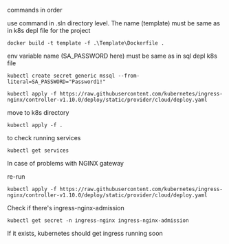 commands in order


 use command in .sln directory level. The name (template) must be same as in k8s depl file for the project
```
docker build -t template -f .\Template\Dockerfile .        
```

env variable name (SA_PASSWORD here) must be same as in sql depl k8s file
```
kubectl create secret generic mssql --from-literal=SA_PASSWORD="Password1!"    
```

```
kubectl apply -f https://raw.githubusercontent.com/kubernetes/ingress-nginx/controller-v1.10.0/deploy/static/provider/cloud/deploy.yaml
```

move to k8s directory
```
kubectl apply -f .
```

 to check running services
```
kubectl get services 
```

In case of problems with NGINX gateway

re-run
```
kubectl apply -f https://raw.githubusercontent.com/kubernetes/ingress-nginx/controller-v1.10.0/deploy/static/provider/cloud/deploy.yaml
```

Check if there's ingress-nginx-admission
```
kubectl get secret -n ingress-nginx ingress-nginx-admission
```

If it exists, kubernetes should get ingress running soon
